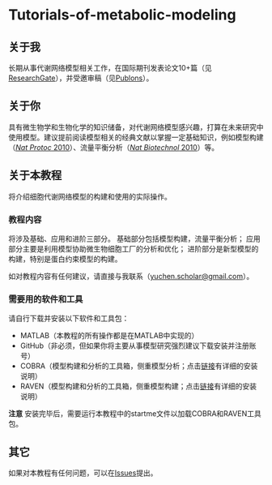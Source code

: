 # Tutorials-of-metabolic-modeling

## 关于我
长期从事代谢网络模型相关工作，在国际期刊发表论文10+篇（见[ResearchGate](https://www.researchgate.net/profile/Yu-Chen-104/publications)），并受邀审稿（见[Publons](https://publons.com/researcher/3561775/yu-chen/peer-review/)）。


## 关于你
具有微生物学和生物化学的知识储备，对代谢网络模型感兴趣，打算在未来研究中使用模型。建议提前阅读模型相关的经典文献以掌握一定基础知识，例如模型构建（[_Nat Protoc_ 2010](https://www.nature.com/articles/nprot.2009.203)）、流量平衡分析（[_Nat Biotechnol_ 2010](https://www.nature.com/articles/nbt.1614)）等。


## 关于本教程
将介绍细胞代谢网络模型的构建和使用的实际操作。

### 教程内容
将涉及基础、应用和进阶三部分。
基础部分包括模型构建，流量平衡分析；
应用部分主要是利用模型协助微生物细胞工厂的分析和优化；
进阶部分是新型模型的构建，特别是蛋白约束模型的构建。

如对教程内容有任何建议，请直接与我联系（yuchen.scholar@gmail.com）。 

### 需要用的软件和工具
请自行下载并安装以下软件和工具包：
* MATLAB（本教程的所有操作都是在MATLAB中实现的）
* GitHub（非必须，但如果你将主要从事模型研究强烈建议下载安装并注册账号）
* COBRA（模型构建和分析的工具箱，侧重模型分析；点击[链接](https://github.com/opencobra/cobratoolbox)有详细的安装说明）
* RAVEN（模型构建和分析的工具箱，侧重模型构建；点击[链接](https://github.com/SysBioChalmers/RAVEN)有详细的安装说明）

**注意** 安装完毕后，需要运行本教程中的startme文件以加载COBRA和RAVEN工具包。

## 其它
如果对本教程有任何问题，可以在[Issues](https://github.com/Yu-sysbio/Tutorials-of-metabolic-modeling/issues)提出。

